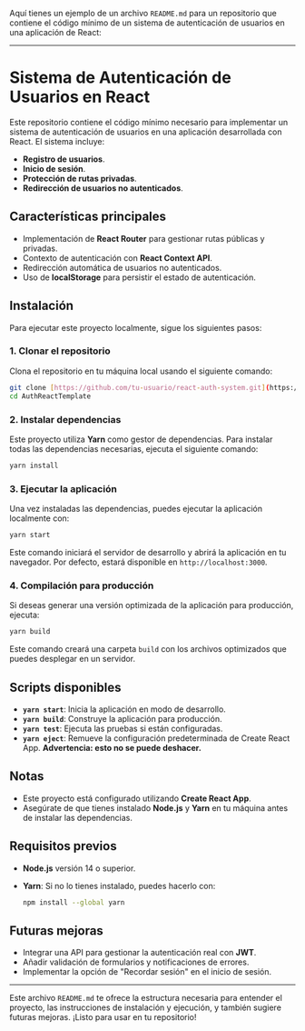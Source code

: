 Aquí tienes un ejemplo de un archivo `README.md` para un repositorio que contiene el código mínimo de un sistema de autenticación de usuarios en una aplicación de React:

---

# Sistema de Autenticación de Usuarios en React

Este repositorio contiene el código mínimo necesario para implementar un sistema de autenticación de usuarios en una aplicación desarrollada con React. El sistema incluye:

- **Registro de usuarios**.
- **Inicio de sesión**.
- **Protección de rutas privadas**.
- **Redirección de usuarios no autenticados**.

## Características principales
- Implementación de **React Router** para gestionar rutas públicas y privadas.
- Contexto de autenticación con **React Context API**.
- Redirección automática de usuarios no autenticados.
- Uso de **localStorage** para persistir el estado de autenticación.
  
## Instalación

Para ejecutar este proyecto localmente, sigue los siguientes pasos:

### 1. Clonar el repositorio
Clona el repositorio en tu máquina local usando el siguiente comando:

```bash
git clone [https://github.com/tu-usuario/react-auth-system.git](https://github.com/Jaterli/AuthReactTemplate.git)
cd AuthReactTemplate
```

### 2. Instalar dependencias
Este proyecto utiliza **Yarn** como gestor de dependencias. Para instalar todas las dependencias necesarias, ejecuta el siguiente comando:

```bash
yarn install
```

### 3. Ejecutar la aplicación
Una vez instaladas las dependencias, puedes ejecutar la aplicación localmente con:

```bash
yarn start
```

Este comando iniciará el servidor de desarrollo y abrirá la aplicación en tu navegador. Por defecto, estará disponible en `http://localhost:3000`.

### 4. Compilación para producción
Si deseas generar una versión optimizada de la aplicación para producción, ejecuta:

```bash
yarn build
```

Este comando creará una carpeta `build` con los archivos optimizados que puedes desplegar en un servidor.

## Scripts disponibles

- **`yarn start`**: Inicia la aplicación en modo de desarrollo.
- **`yarn build`**: Construye la aplicación para producción.
- **`yarn test`**: Ejecuta las pruebas si están configuradas.
- **`yarn eject`**: Remueve la configuración predeterminada de Create React App. **Advertencia: esto no se puede deshacer.**

## Notas

- Este proyecto está configurado utilizando **Create React App**.
- Asegúrate de que tienes instalado **Node.js** y **Yarn** en tu máquina antes de instalar las dependencias.
  
## Requisitos previos

- **Node.js** versión 14 o superior.
- **Yarn**: Si no lo tienes instalado, puedes hacerlo con:

  ```bash
  npm install --global yarn
  ```

## Futuras mejoras
- Integrar una API para gestionar la autenticación real con **JWT**.
- Añadir validación de formularios y notificaciones de errores.
- Implementar la opción de "Recordar sesión" en el inicio de sesión.

---

Este archivo `README.md` te ofrece la estructura necesaria para entender el proyecto, las instrucciones de instalación y ejecución, y también sugiere futuras mejoras. ¡Listo para usar en tu repositorio!
